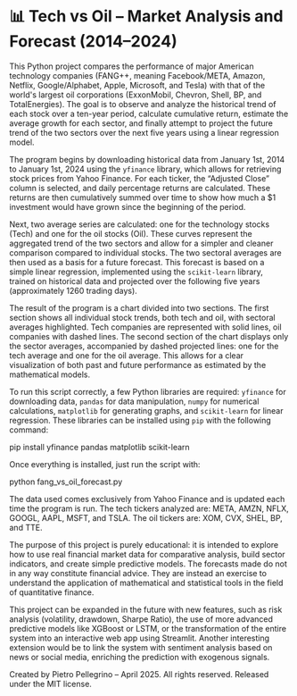 # 📊 Tech vs Oil – Market Analysis and Forecast (2014–2024)

This Python project compares the performance of major American technology companies (FANG++, meaning Facebook/META, Amazon, Netflix, Google/Alphabet, Apple, Microsoft, and Tesla) with that of the world's largest oil corporations (ExxonMobil, Chevron, Shell, BP, and TotalEnergies). The goal is to observe and analyze the historical trend of each stock over a ten-year period, calculate cumulative return, estimate the average growth for each sector, and finally attempt to project the future trend of the two sectors over the next five years using a linear regression model.

The program begins by downloading historical data from January 1st, 2014 to January 1st, 2024 using the `yfinance` library, which allows for retrieving stock prices from Yahoo Finance. For each ticker, the “Adjusted Close” column is selected, and daily percentage returns are calculated. These returns are then cumulatively summed over time to show how much a $1 investment would have grown since the beginning of the period.

Next, two average series are calculated: one for the technology stocks (Tech) and one for the oil stocks (Oil). These curves represent the aggregated trend of the two sectors and allow for a simpler and cleaner comparison compared to individual stocks. The two sectoral averages are then used as a basis for a future forecast. This forecast is based on a simple linear regression, implemented using the `scikit-learn` library, trained on historical data and projected over the following five years (approximately 1260 trading days).

The result of the program is a chart divided into two sections. The first section shows all individual stock trends, both tech and oil, with sectoral averages highlighted. Tech companies are represented with solid lines, oil companies with dashed lines. The second section of the chart displays only the sector averages, accompanied by dashed projected lines: one for the tech average and one for the oil average. This allows for a clear visualization of both past and future performance as estimated by the mathematical models.

To run this script correctly, a few Python libraries are required: `yfinance` for downloading data, `pandas` for data manipulation, `numpy` for numerical calculations, `matplotlib` for generating graphs, and `scikit-learn` for linear regression. These libraries can be installed using `pip` with the following command:

pip install yfinance pandas matplotlib scikit-learn

Once everything is installed, just run the script with:

python fang_vs_oil_forecast.py

The data used comes exclusively from Yahoo Finance and is updated each time the program is run. The tech tickers analyzed are: META, AMZN, NFLX, GOOGL, AAPL, MSFT, and TSLA. The oil tickers are: XOM, CVX, SHEL, BP, and TTE.

The purpose of this project is purely educational: it is intended to explore how to use real financial market data for comparative analysis, build sector indicators, and create simple predictive models. The forecasts made do not in any way constitute financial advice. They are instead an exercise to understand the application of mathematical and statistical tools in the field of quantitative finance.

This project can be expanded in the future with new features, such as risk analysis (volatility, drawdown, Sharpe Ratio), the use of more advanced predictive models like XGBoost or LSTM, or the transformation of the entire system into an interactive web app using Streamlit. Another interesting extension would be to link the system with sentiment analysis based on news or social media, enriching the prediction with exogenous signals.

Created by Pietro Pellegrino – April 2025. All rights reserved. Released under the MIT license.
